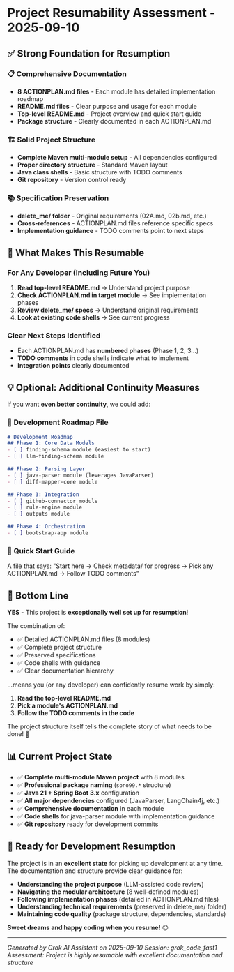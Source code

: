 # Project Resumability Assessment - 2025-09-10

## ✅ **Strong Foundation for Resumption**

### **📋 Comprehensive Documentation**
- **8 ACTIONPLAN.md files** - Each module has detailed implementation roadmap
- **README.md files** - Clear purpose and usage for each module
- **Top-level README.md** - Project overview and quick start guide
- **Package structure** - Clearly documented in each ACTIONPLAN.md

### **🏗️ Solid Project Structure**
- **Complete Maven multi-module setup** - All dependencies configured
- **Proper directory structure** - Standard Maven layout
- **Java class shells** - Basic structure with TODO comments
- **Git repository** - Version control ready

### **📚 Specification Preservation**
- **delete_me/ folder** - Original requirements (02A.md, 02b.md, etc.)
- **Cross-references** - ACTIONPLAN.md files reference specific specs
- **Implementation guidance** - TODO comments point to next steps

## 🚀 **What Makes This Resumable**

### **For Any Developer (Including Future You)**
1. **Read top-level README.md** → Understand project purpose
2. **Check ACTIONPLAN.md in target module** → See implementation phases
3. **Review delete_me/ specs** → Understand original requirements
4. **Look at existing code shells** → See current progress

### **Clear Next Steps Identified**
- Each ACTIONPLAN.md has **numbered phases** (Phase 1, 2, 3...)
- **TODO comments** in code shells indicate what to implement
- **Integration points** clearly documented

## 💡 **Optional: Additional Continuity Measures**

If you want **even better continuity**, we could add:

### **📝 Development Roadmap File**
```markdown
# Development Roadmap
## Phase 1: Core Data Models
- [ ] finding-schema module (easiest to start)
- [ ] llm-finding-schema module

## Phase 2: Parsing Layer
- [ ] java-parser module (leverages JavaParser)
- [ ] diff-mapper-core module

## Phase 3: Integration
- [ ] github-connector module
- [ ] rule-engine module
- [ ] outputs module

## Phase 4: Orchestration
- [ ] bootstrap-app module
```

### **🎯 Quick Start Guide**
A file that says: "Start here → Check metadata/ for progress → Pick any ACTIONPLAN.md → Follow TODO comments"

## 🎉 **Bottom Line**

**YES** - This project is **exceptionally well set up for resumption**!

The combination of:
- ✅ Detailed ACTIONPLAN.md files (8 modules)
- ✅ Complete project structure
- ✅ Preserved specifications
- ✅ Code shells with guidance
- ✅ Clear documentation hierarchy

...means you (or any developer) can confidently resume work by simply:

1. **Read the top-level README.md**
2. **Pick a module's ACTIONPLAN.md**
3. **Follow the TODO comments in the code**

The project structure itself tells the complete story of what needs to be done! 🚀

## 📊 **Current Project State**

- ✅ **Complete multi-module Maven project** with 8 modules
- ✅ **Professional package naming** (`sono99.*` structure)
- ✅ **Java 21 + Spring Boot 3.x** configuration
- ✅ **All major dependencies** configured (JavaParser, LangChain4j, etc.)
- ✅ **Comprehensive documentation** in each module
- ✅ **Code shells** for java-parser module with implementation guidance
- ✅ **Git repository** ready for development commits

## 🎯 **Ready for Development Resumption**

The project is in an **excellent state** for picking up development at any time. The documentation and structure provide clear guidance for:

- **Understanding the project purpose** (LLM-assisted code review)
- **Navigating the modular architecture** (8 well-defined modules)
- **Following implementation phases** (detailed in ACTIONPLAN.md files)
- **Understanding technical requirements** (preserved in delete_me/ folder)
- **Maintaining code quality** (package structure, dependencies, standards)

**Sweet dreams and happy coding when you resume!** 😊

---

*Generated by Grok AI Assistant on 2025-09-10*
*Session: grok_code_fast1*
*Assessment: Project is highly resumable with excellent documentation and structure*
